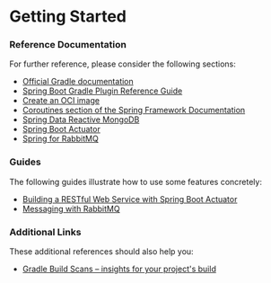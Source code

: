 # Getting Started

### Reference Documentation
For further reference, please consider the following sections:

* [Official Gradle documentation](https://docs.gradle.org)
* [Spring Boot Gradle Plugin Reference Guide](https://docs.spring.io/spring-boot/docs/2.4.3/gradle-plugin/reference/html/)
* [Create an OCI image](https://docs.spring.io/spring-boot/docs/2.4.3/gradle-plugin/reference/html/#build-image)
* [Coroutines section of the Spring Framework Documentation](https://docs.spring.io/spring/docs/5.3.4/spring-framework-reference/languages.html#coroutines)
* [Spring Data Reactive MongoDB](https://docs.spring.io/spring-boot/docs/2.4.3/reference/htmlsingle/#boot-features-mongodb)
* [Spring Boot Actuator](https://docs.spring.io/spring-boot/docs/2.4.3/reference/htmlsingle/#production-ready)
* [Spring for RabbitMQ](https://docs.spring.io/spring-boot/docs/2.4.3/reference/htmlsingle/#boot-features-amqp)

### Guides
The following guides illustrate how to use some features concretely:

* [Building a RESTful Web Service with Spring Boot Actuator](https://spring.io/guides/gs/actuator-service/)
* [Messaging with RabbitMQ](https://spring.io/guides/gs/messaging-rabbitmq/)

### Additional Links
These additional references should also help you:

* [Gradle Build Scans – insights for your project's build](https://scans.gradle.com#gradle)


